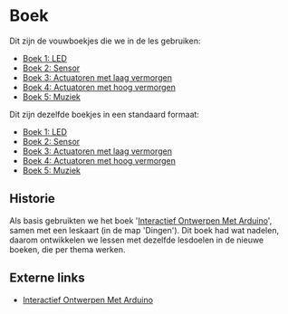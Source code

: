 # Boek

Dit zijn de vouwboekjes die we in de les gebruiken:

 * [Boek 1: LED](Boekje_led.pdf)
 * [Boek 2: Sensor](Boekje_sensor.pdf)
 * [Boek 3: Actuatoren met laag vermorgen](Boekje_actuatoren_laag.pdf)
 * [Boek 4: Actuatoren met hoog vermorgen](Boekje_actuatoren_hoog.pdf)
 * [Boek 5: Muziek](Boekje_5_muziek.pdf)

Dit zijn dezelfde boekjes in een standaard formaat:

 * [Boek 1: LED](Boek_led.pdf)
 * [Boek 2: Sensor](Boek_sensor.pdf)
 * [Boek 3: Actuatoren met laag vermorgen](Boek_actuatoren_laag.pdf)
 * [Boek 4: Actuatoren met hoog vermorgen](Boek_actuatoren_hoog.pdf)
 * [Boek 5: Muziek](Boek_5_muziek.pdf)

## Historie

Als basis gebruikten we het boek '[Interactief Ontwerpen Met Arduino](https://sites.google.com/site/hwcontwerpen/interactief-ontwerpen-met-arduino)', 
samen met een leskaart (in de map 'Dingen'). Dit boek had wat nadelen,
daarom ontwikkelen we lessen met dezelfde lesdoelen in de nieuwe boeken, die per thema werken.

## Externe links

 * [Interactief Ontwerpen Met Arduino](https://sites.google.com/site/hwcontwerpen/interactief-ontwerpen-met-arduino)
